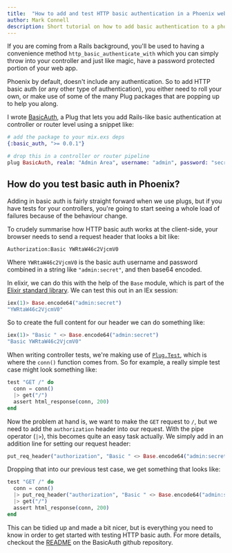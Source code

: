 ```yaml
---
title:  "How to add and test HTTP basic authentication in a Phoenix web application"
author: Mark Connell
description: Short tutorial on how to add basic authentication to a phoenix web app.
---
```


If you are coming from a Rails background, you'll be used to having a convenience
method `http_basic_authenticate_with` which you can simply throw into your controller
and just like magic, have a password protected portion of your web app.

Phoenix by default, doesn't include any authentication. So to add HTTP basic auth
(or any other type of authentication), you either need to roll your own, or make use
of some of the many Plug packages that are popping up to help you along.

I wrote [BasicAuth](https://github.com/cultivatehq/basic_auth), a Plug that lets you add
Rails-like basic authentication at controller or router level using a snippet like:

```elixir
# add the package to your mix.exs deps
{:basic_auth, ">= 0.0.1"}
```

```elixir
# drop this in a controller or router pipeline
plug BasicAuth, realm: "Admin Area", username: "admin", password: "secret"
```

## How do you test basic auth in Phoenix?
Adding in basic auth is fairly straight forward when we use plugs, but if you have tests for
your controllers, you're going to start seeing a whole load of failures because of the
behaviour change.

To crudely summarise how HTTP basic auth works at the client-side, your browser needs to
send a request header that looks a bit like:

```
Authorization:Basic YWRtaW46c2VjcmV0
```
Where `YWRtaW46c2VjcmV0` is the basic auth username and password combined in a string
like `"admin:secret"`, and then base64 encoded.

In elixir, we can do this with the help of the `Base` module, which is part of the
[Elixir standard library](http://elixir-lang.org/docs/v1.0/elixir/Base.html). We can test
this out in an IEx session:

```elixir
iex(1)> Base.encode64("admin:secret")
"YWRtaW46c2VjcmV0"
```

So to create the full content for our header we can do something like:

```elixir
iex(1)> "Basic " <> Base.encode64("admin:secret")
"Basic YWRtaW46c2VjcmV0"
```

When writing controller tests, we're making use of
[`Plug.Test`](http://hexdocs.pm/plug/0.8.1/Plug.Test.html), which is where the `conn()` function
comes from. So for example, a really simple test case might look something like:

```elixir
test "GET /" do
  conn = conn()
  |> get("/")
  assert html_response(conn, 200)
end
```

Now the problem at hand is, we want to make the `GET` request to `/`, but we need to add the
`authorization` header into our request. With the pipe operator (`|>`), this becomes quite an
easy task actually. We simply add in an addition line for setting our request header:

```elixir
put_req_header("authorization", "Basic " <> Base.encode64("admin:secret"))
```

Dropping that into our previous test case, we get something that looks like:

```elixir
test "GET /" do
  conn = conn()
  |> put_req_header("authorization", "Basic " <> Base.encode64("admin:secret"))
  |> get("/")
  assert html_response(conn, 200)
end
```

This can be tidied up and made a bit nicer, but is everything you need to know in order to
get started with testing HTTP basic auth. For more details, checkout the
[README](https://github.com/cultivatehq/basic_auth/blob/master/README.md) on the BasicAuth
github repository.
